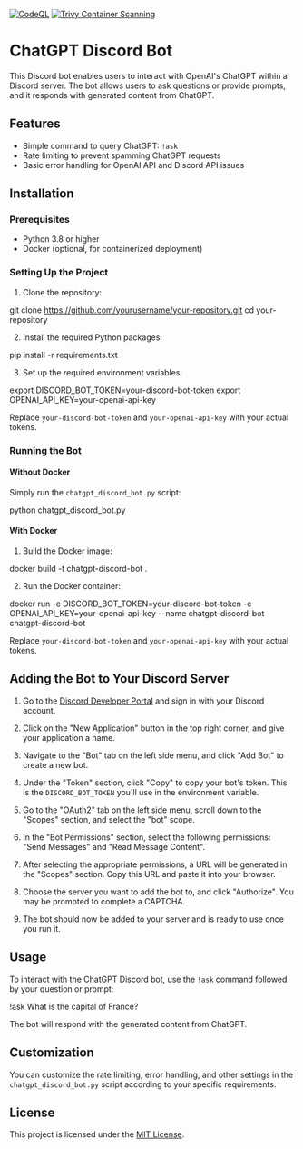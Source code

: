[![CodeQL](https://github.com/evanhfox/sully-chatgpt-discord/actions/workflows/github-code-scanning/codeql/badge.svg?branch=main)](https://github.com/evanhfox/sully-chatgpt-discord/actions/workflows/github-code-scanning/codeql)
[![Trivy Container Scanning](https://github.com/evanhfox/sully-chatgpt-discord/actions/workflows/trivy.yml/badge.svg)](https://github.com/evanhfox/sully-chatgpt-discord/actions/workflows/trivy.yml)


# ChatGPT Discord Bot

This Discord bot enables users to interact with OpenAI's ChatGPT within a Discord server. The bot allows users to ask questions or provide prompts, and it responds with generated content from ChatGPT.

## Features

- Simple command to query ChatGPT: `!ask`
- Rate limiting to prevent spamming ChatGPT requests
- Basic error handling for OpenAI API and Discord API issues

## Installation

### Prerequisites

- Python 3.8 or higher
- Docker (optional, for containerized deployment)

### Setting Up the Project

1. Clone the repository:

git clone https://github.com/yourusername/your-repository.git
cd your-repository

2. Install the required Python packages:

pip install -r requirements.txt

3. Set up the required environment variables:

export DISCORD_BOT_TOKEN=your-discord-bot-token
export OPENAI_API_KEY=your-openai-api-key

Replace `your-discord-bot-token` and `your-openai-api-key` with your actual tokens.

### Running the Bot

#### Without Docker

Simply run the `chatgpt_discord_bot.py` script:

python chatgpt_discord_bot.py

#### With Docker

1. Build the Docker image:

docker build -t chatgpt-discord-bot .

2. Run the Docker container:

docker run -e DISCORD_BOT_TOKEN=your-discord-bot-token -e OPENAI_API_KEY=your-openai-api-key --name chatgpt-discord-bot chatgpt-discord-bot

Replace `your-discord-bot-token` and `your-openai-api-key` with your actual tokens.

## Adding the Bot to Your Discord Server

1. Go to the [Discord Developer Portal](https://discord.com/developers/applications) and sign in with your Discord account.

2. Click on the "New Application" button in the top right corner, and give your application a name.

3. Navigate to the "Bot" tab on the left side menu, and click "Add Bot" to create a new bot.

4. Under the "Token" section, click "Copy" to copy your bot's token. This is the `DISCORD_BOT_TOKEN` you'll use in the environment variable.

5. Go to the "OAuth2" tab on the left side menu, scroll down to the "Scopes" section, and select the "bot" scope.

6. In the "Bot Permissions" section, select the following permissions: "Send Messages" and "Read Message Content".

7. After selecting the appropriate permissions, a URL will be generated in the "Scopes" section. Copy this URL and paste it into your browser.

8. Choose the server you want to add the bot to, and click "Authorize". You may be prompted to complete a CAPTCHA.

9. The bot should now be added to your server and is ready to use once you run it.

## Usage

To interact with the ChatGPT Discord bot, use the `!ask` command followed by your question or prompt:

!ask What is the capital of France?

The bot will respond with the generated content from ChatGPT.

## Customization

You can customize the rate limiting, error handling, and other settings in the `chatgpt_discord_bot.py` script according to your specific requirements.

## License

This project is licensed under the [MIT License](LICENSE).
